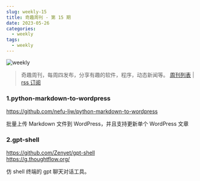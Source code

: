 ```yaml
---
slug: weekly-15
title: 奇趣周刊 - 第 15 期
date: 2023-05-26
categories:
  - weekly
tags:
  - weekly
---
```


![weekly](https://imgurl.zishu.me/weekly.webp)

> 奇趣周刊，每周四发布，分享有趣的软件，程序，动态新闻等。 [周刊列表](/categories/weekly/) | [rss 订阅](/categories/weekly/index.xml)

### 1.python-markdown-to-wordpress

https://github.com/nefu-ljw/python-markdown-to-wordpress  

批量上传 Markdown 文件到 WordPress，并且支持更新单个 WordPress 文章

### 2.gpt-shell

https://github.com/Zenyet/gpt-shell  
https://g.thoughtflow.org/  

仿 shell 终端的 gpt 聊天对话工具。